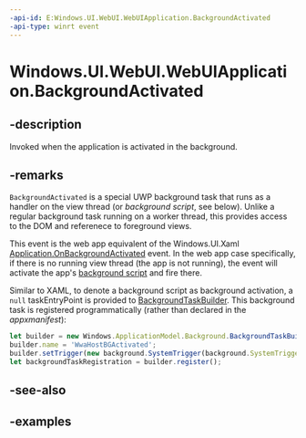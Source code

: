 ```yaml
---
-api-id: E:Windows.UI.WebUI.WebUIApplication.BackgroundActivated
-api-type: winrt event
---
```


<!-- Event syntax.
static public event BackgroundActivatedEventHandler BackgroundActivated
-->

# Windows.UI.WebUI.WebUIApplication.BackgroundActivated

## -description
Invoked when the application is activated in the background.

## -remarks
`BackgroundActivated` is a special UWP background task that runs as a handler on the view thread (or *background script*, see below). Unlike a regular background task running on a worker thread, this provides access to the DOM and referenece to foreground views.

This event is the web app equivalent of the Windows.UI.Xaml [Application.OnBackgroundActivated](../windows.ui.xaml/application_onbackgroundactivated_431338129.md) event. In the web app case specifically, if there is no running view thread (the app is not running), the event will activate the app's [background script](https://docs.microsoft.com/en-us/microsoft-edge/dev-guide#progressive-web-apps) and fire there.

Similar to XAML, to denote a background script as background activation, a `null` taskEntryPoint is provided to [BackgroundTaskBuilder](../windows.applicationmodel.background/backgroundtaskbuilder.md). This background task is registered programmatically (rather than declared in the *appxmanifest*):

```javascript
let builder = new Windows.ApplicationModel.Background.BackgroundTaskBuilder();
builder.name = 'WwaHostBGActivated';
builder.setTrigger(new background.SystemTrigger(background.SystemTriggerType.timeZoneChange, false));
let backgroundTaskRegistration = builder.register();
```

## -see-also

## -examples

